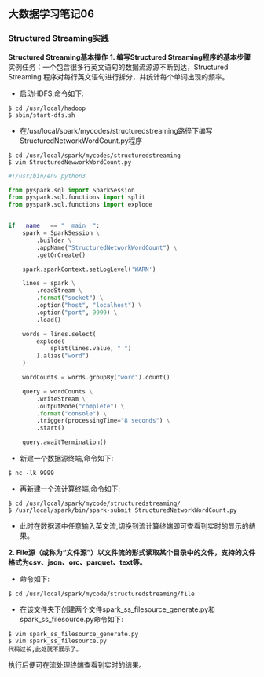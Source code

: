 ##  大数据学习笔记06
### Structured Streaming实践

**Structured Streaming基本操作**
**1. 编写Structured Streaming程序的基本步骤**
实例任务：一个包含很多行英文语句的数据流源源不断到达，Structured Streaming
程序对每行英文语句进行拆分，并统计每个单词出现的频率。

- 启动HDFS,命令如下:
```shell
$ cd /usr/local/hadoop
$ sbin/start-dfs.sh
```
- 在/usr/local/spark/mycodes/structuredstreaming路径下编写StructuredNetworkWordCount.py程序
```shell
$ cd /usr/local/spark/mycodes/structuredstreaming
$ vim StructuredNewworkWordCount.py
```
```python
#!/usr/bin/env python3

from pyspark.sql import SparkSession
from pyspark.sql.functions import split
from pyspark.sql.functions import explode


if __name__ == "__main__":
    spark = SparkSession \
        .builder \
        .appName("StructuredNetworkWordCount") \
        .getOrCreate()

    spark.sparkContext.setLogLevel('WARN')

    lines = spark \
        .readStream \
        .format("socket") \
        .option("host", "localhost") \
        .option("port", 9999) \
        .load()

    words = lines.select(
        explode(
            split(lines.value, " ")
        ).alias("word")
    )

    wordCounts = words.groupBy("word").count()

    query = wordCounts \
        .writeStream \
        .outputMode("complete") \
        .format("console") \
        .trigger(processingTime="8 seconds") \
        .start()

    query.awaitTermination()
```
- 新建一个数据源终端,命令如下:
```shell
$ nc -lk 9999
```
- 再新建一个流计算终端,命令如下:
```shell
$ cd /usr/local/spark/mycode/structuredstreaming/
$ /usr/local/spark/bin/spark-submit StructuredNetworkWordCount.py
```
- 此时在数据源中任意输入英文流,切换到流计算终端即可查看到实时的显示的结果。

**2. File源（或称为“文件源”）以文件流的形式读取某个目录中的文件，支持的文件格式为csv、json、orc、parquet、text等。**
- 命令如下:
```shell
$ cd /usr/local/spark/mycode/structuredstreaming/file
```
- 在该文件夹下创建两个文件spark_ss_filesource_generate.py和spark_ss_filesource.py命令如下:
```shell
$ vim spark_ss_filesource_generate.py
$ vim spark_ss_filesource.py
代码过长,此处就不展示了。
```
执行后便可在流处理终端查看到实时的结果。
